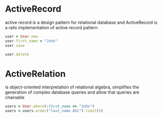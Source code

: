 # ActiveRecord

active record is a design pattern for relational database and ActiveRecord is a rails implementation of active record pattern

```ruby
user = User.new
user.first_name = "John"
user.save

user.delete
```

# ActiveRelation

is object-oriented interpretation of relational algebra, simplifies the generation of complex database queries and allow that queries are chainable


```ruby
users = User.where(:first_name => "John")
users = users.order("last_name ASC").limit(5)
```